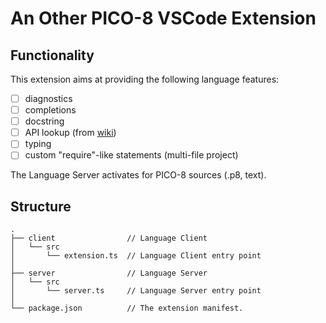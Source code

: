 # An Other PICO-8 VSCode Extension


## Functionality

This extension aims at providing the following language features:

 - [ ] diagnostics
 - [ ] completions
 - [ ] docstring
 - [ ] API lookup (from [wiki](https://pico-8.fandom.com))
 - [ ] typing
 - [ ] custom "require"-like statements (multi-file project)

The Language Server activates for PICO-8 sources (.p8, text).

## Structure

```
.
├── client                // Language Client
│   └── src
│       └── extension.ts  // Language Client entry point
│
├── server                // Language Server
│   └── src
│       └── server.ts     // Language Server entry point
│
└── package.json          // The extension manifest.
```
